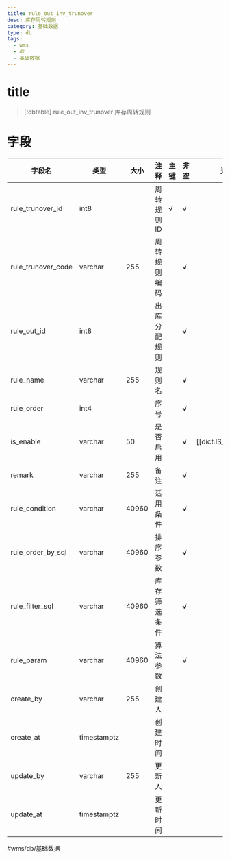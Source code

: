 ```yaml
---
title: rule_out_inv_trunover
desc: 库存周转规则
category: 基础数据
type: db
tags:
  - wms
  - db
  - 基础数据
---
```


# title
>[!dbtable] rule_out_inv_trunover
> 库存周转规则

# 字段
| 字段名 | 类型 | 大小 | 注释 | 主键 | 非空 | 关联 |
| --- | --- | --- | --- | --- | --- | --- |
| rule_trunover_id | int8 |  | 周转规则ID | √ | √ |  |
| rule_trunover_code | varchar | 255 | 周转规则编码 |  | √ |  |
| rule_out_id | int8 |  | 出库分配规则 |  | √ |  |
| rule_name | varchar | 255 | 规则名 |  | √ |  |
| rule_order | int4 |  | 序号 |  | √ |  |
| is_enable | varchar | 50 | 是否启用 |  | √ | [[dict.IS_ENABLE]] |
| remark | varchar | 255 | 备注 |  | √ |  |
| rule_condition | varchar | 40960 | 适用条件 |  | √ |  |
| rule_order_by_sql | varchar | 40960 | 排序参数 |  | √ |  |
| rule_filter_sql | varchar | 40960 | 库存筛选条件 |  | √ |  |
| rule_param | varchar | 40960 | 算法参数 |  | √ |  |
| create_by | varchar | 255 | 创建人 |  |  |  |
| create_at | timestamptz |  | 创建时间 |  |  |  |
| update_by | varchar | 255 | 更新人 |  |  |  |
| update_at | timestamptz |  | 更新时间 |  |  |  |
#wms/db/基础数据
